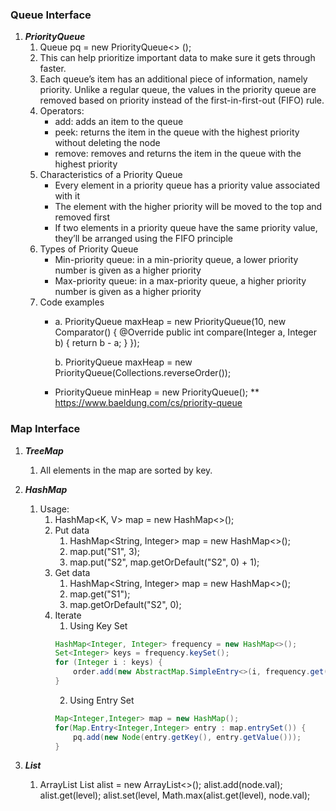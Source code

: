 ### Queue Interface ###
1. ***PriorityQueue***
   1. Queue <T> pq = new PriorityQueue<> ();
   2. This can help prioritize important data to make sure it gets through faster.
   3. Each queue’s item has an additional piece of information, namely priority. Unlike a regular queue, the values in the priority queue are removed based on priority instead of the first-in-first-out (FIFO) rule.
   4. Operators:
      * add: adds an item to the queue
      * peek: returns the item in the queue with the highest priority without deleting the node
      * remove: removes and returns the item in the queue with the highest priority
   5. Characteristics of a Priority Queue
      * Every element in a priority queue has a priority value associated with it
      * The element with the higher priority will be moved to the top and removed first
      * If two elements in a priority queue have the same priority value, they’ll be arranged using the FIFO principle
   6. Types of Priority Queue
      * Min-priority queue: in a min-priority queue, a lower priority number is given as a higher priority
      * Max-priority queue: in a max-priority queue, a higher priority number is given as a higher priority
   7. Code examples
      * a.  PriorityQueue<Integer> maxHeap = new PriorityQueue<Integer>(10, new Comparator<Integer>() {
               @Override
               public int compare(Integer a, Integer b) { return b - a; }
            });

        b.  PriorityQueue<Integer> maxHeap = new PriorityQueue<Integer>(Collections.reverseOrder());
      * PriorityQueue<Integer> minHeap = new PriorityQueue<Integer>();
** https://www.baeldung.com/cs/priority-queue
   
### Map Interface ###
1. ***TreeMap***
   1. All elements in the map are sorted by key.

2. ***HashMap***
   1. Usage:
      1. HashMap<K, V> map = new HashMap<>();
      2. Put data
         1. HashMap<String, Integer> map = new HashMap<>();
         2. map.put("S1", 3);
         3. map.put("S2", map.getOrDefault("S2", 0) + 1);
      3. Get data
         1. HashMap<String, Integer> map = new HashMap<>();
         2. map.get("S1");
         3. map.getOrDefault("S2", 0);
      4. Iterate
         1. Using Key Set
         ```java
         HashMap<Integer, Integer> frequency = new HashMap<>();
         Set<Integer> keys = frequency.keySet();
         for (Integer i : keys) {
             order.add(new AbstractMap.SimpleEntry<>(i, frequency.get(i)));
         }
         ```
         2. Using Entry Set
         ```java
         Map<Integer,Integer> map = new HashMap();
         for(Map.Entry<Integer,Integer> entry : map.entrySet()) {
             pq.add(new Node(entry.getKey(), entry.getValue()));
         }
         ```

3. ***List***
   1. ArrayList
      List<Integer> alist = new ArrayList<>();
      alist.add(node.val);
      alist.get(level);
      alist.set(level, Math.max(alist.get(level), node.val);
          